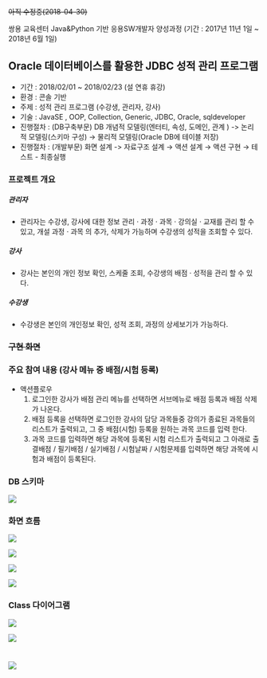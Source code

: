 ~~아직 수정중(2018-04-30)~~

쌍용 교육센터 Java&Python 기반 응용SW개발자 양성과정 (기간 : 2017년 11년 1일 ~ 2018년 6월 1일)

## Oracle 데이터베이스를 활용한 JDBC 성적 관리 프로그램

* 기간 : 2018/02/01 ~ 2018/02/23 (설 연휴 휴강)
* 환경 : 콘솔 기반
* 주제 : 성적 관리 프로그램 (수강생, 관리자, 강사)
* 기술 : JavaSE , OOP, Collection, Generic, JDBC, Oracle, sqldeveloper
* 진행절차 : (DB구축부문) DB 개념적 모델링(엔터티, 속성, 도메인, 관계 ) -> 논리적 모델링(스키마 구성) → 물리적 모델링(Oracle DB에 테이블 저장)
* 진행절차 : (개발부문) 화면 설계 -> 자료구조 설계 → 액션 설계 → 액션 구현 → 테스트 - 최종실행


### 프로젝트 개요

##### 관리자

* 관리자는 수강생, 강사에 대한 정보 관리 · 과정 · 과목 · 강의실 · 교재를 관리 할 수 있고, 개설 과정 · 과목 의 추가, 삭제가 가능하며 수강생의 성적을 조회할 수 있다.

##### 강사

* 강사는 본인의 개인 정보 확인, 스케줄 조회, 수강생의 배점 ·  성적을 관리 할 수 있다.

##### 수강생

* 수강생은 본인의 개인정보 확인, 성적 조회, 과정의 상세보기가 가능하다.

### ~~구현 화면~~

### 주요 참여 내용 (강사 메뉴 중 배점/시험 등록)

* 액션플로우
  1. 로그인한 강사가 배점 관리 메뉴를 선택하면 서브메뉴로 배점 등록과 배점 삭제가 나온다.  
  2. 배점 등록을 선택하면 로그인한 강사의 담당 과목들중 강의가 종료된 과목들의 리스트가 출력되고, 그 중 배점(시험) 등록을 원하는 과목 코드를 입력 한다.  
  3. 과목 코드를 입력하면 해당 과목에 등록된 시험 리스트가 출력되고 그 아래로 출결배점 / 필기배점 / 실기배점 / 시험날짜 / 시험문제를 입력하면 해당 과목에 시험과 배점이  등록된다.

### DB 스키마

![](/img/DBScheme.png)

### 화면 흐름

![](img/menu-01.png)

![](/img/menu-02.png)

![](/img/menu-03.png)

![](/img/menu-04.png)

### Class 다이어그램

![](/img/class-01.png)

![](/img/class-02.png)

![](/img/class-03.png)
=======